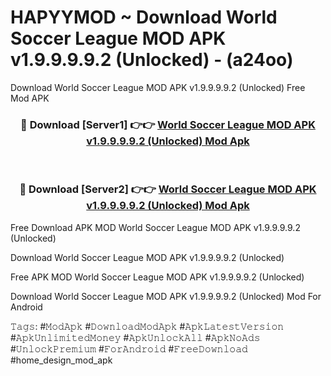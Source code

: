 # HAPYYMOD ~ Download World Soccer League MOD APK v1.9.9.9.9.2 (Unlocked) - (a24oo)
Download World Soccer League MOD APK v1.9.9.9.9.2 (Unlocked) Free Mod APK

<div align="center">
<h3>🔴 Download [Server1] 👉👉 <a href="https://apk-comot.site?title=World_Soccer_League_MOD_APK_v1.9.9.9.9.2_(Unlocked)">World Soccer League MOD APK v1.9.9.9.9.2 (Unlocked) Mod Apk</a></h3><br>

<h3>🔴 Download [Server2] 👉👉 <a href="https://apk-comot.site?title=World_Soccer_League_MOD_APK_v1.9.9.9.9.2_(Unlocked)">World Soccer League MOD APK v1.9.9.9.9.2 (Unlocked) Mod Apk</a></h3>
</div>


Free Download APK MOD World Soccer League MOD APK v1.9.9.9.9.2 (Unlocked)

Download World Soccer League MOD APK v1.9.9.9.9.2 (Unlocked) 

Free APK MOD World Soccer League MOD APK v1.9.9.9.9.2 (Unlocked) 

Download World Soccer League MOD APK v1.9.9.9.9.2 (Unlocked) Mod For Android

𝚃𝚊𝚐𝚜: #𝙼𝚘𝚍𝙰𝚙𝚔 #𝙳𝚘𝚠𝚗𝚕𝚘𝚊𝚍𝙼𝚘𝚍𝙰𝚙𝚔 #𝙰𝚙𝚔𝙻𝚊𝚝𝚎𝚜𝚝𝚅𝚎𝚛𝚜𝚒𝚘𝚗 #𝙰𝚙𝚔𝚄𝚗𝚕𝚒𝚖𝚒𝚝𝚎𝚍𝙼𝚘𝚗𝚎𝚢 #𝙰𝚙𝚔𝚄𝚗𝚕𝚘𝚌𝚔𝙰𝚕𝚕 #𝙰𝚙𝚔𝙽𝚘𝙰𝚍𝚜 #𝚄𝚗𝚕𝚘𝚌𝚔𝙿𝚛𝚎𝚖𝚒𝚞𝚖 #𝙵𝚘𝚛𝙰𝚗𝚍𝚛𝚘𝚒𝚍 #𝙵𝚛𝚎𝚎𝙳𝚘𝚠𝚗𝚕𝚘𝚊𝚍 #home_design_mod_apk